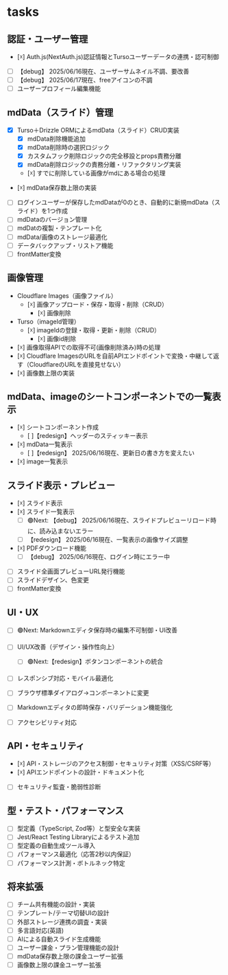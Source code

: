 # tasks

## 認証・ユーザー管理
- [☓] Auth.js(NextAuth.js)認証情報とTursoユーザーデータの連携・認可制御
- [ ] 【debug】 2025/06/16現在、ユーザーサムネイル不調、要改善
- [ ] 【debug】 2025/06/17現在、freeアイコンの不調
- [ ] ユーザープロフィール編集機能

## mdData（スライド）管理
- [x] Turso＋Drizzle ORMによるmdData（スライド）CRUD実装
  - [x] mdData削除機能追加
  - [x] mdData削除時の選択ロジック
  - [x] カスタムフック削除ロジックの完全移設とprops責務分離
  - [x] mdData削除ロジックの責務分離・リファクタリング実装
  - [☓] すでに削除している画像がmdにある場合の処理
- [☓] mdData保存数上限の実装
- [ ] ログインユーザーが保存したmdDataが0のとき、自動的に新規mdData（スライド）を1つ作成
- [ ] mdDataのバージョン管理
- [ ] mdDatの複製・テンプレート化
- [ ] mdData/画像のストレージ最適化
- [ ] データバックアップ・リストア機能
- [ ] frontMatter変換

## 画像管理
- Cloudflare Images（画像ファイル）
  - [☓] 画像アップロード・保存・取得・削除（CRUD）
    - [☓] 画像削除
- Turso（imageId管理）
  - [☓] imageIdの登録・取得・更新・削除（CRUD）
    - [☓] 画像id削除
- [☓] 画像取得APIでの取得不可(画像削除済み)時の処理
- [☓] Cloudflare ImagesのURLを自前APIエンドポイントで変換・中継して返す（CloudflareのURLを直接見せない）
- [☓] 画像数上限の実装

## mdData、imageのシートコンポーネントでの一覧表示
- [☓] シートコンポーネント作成
  - [ ]【redesign】ヘッダーのスティッキー表示
- [☓] mdData一覧表示
  - [ ]【redesign】 2025/06/16現在、更新日の書き方を変えたい
- [☓] image一覧表示

## スライド表示・プレビュー
- [☓] スライド表示
- [☓] スライド一覧表示
  - [ ] 🟢Next: 【debug】 2025/06/16現在、スライドプレビューリロード時に、読み込まないエラー
  - [ ] 【redesign】 2025/06/16現在、一覧表示の画像サイズ調整
- [☓] PDFダウンロード機能
  - [ ] 【debug】 2025/06/16現在、ログイン時にエラー中
- [ ] スライド全画面プレビューURL発行機能
- [ ] スライドデザイン、色変更
- [ ] frontMatter変換

## UI・UX
- [ ] 🟢Next: Markdownエディタ保存時の編集不可制御・UI改善
- [ ] UI/UX改善（デザイン・操作性向上）

  - [ ] 🟢Next:【redesign】ボタンコンポーネントの統合

- [ ] レスポンシブ対応・モバイル最適化
- [ ] ブラウザ標準ダイアログ→コンポーネントに変更
- [ ] Markdownエディタの即時保存・バリデーション機能強化
- [ ] アクセシビリティ対応

## API・セキュリティ
- [☓] API・ストレージのアクセス制御・セキュリティ対策（XSS/CSRF等）
- [☓] APIエンドポイントの設計・ドキュメント化
- [ ] セキュリティ監査・脆弱性診断

## 型・テスト・パフォーマンス
- [ ] 型定義（TypeScript, Zod等）と型安全な実装
- [ ] Jest/React Testing Libraryによるテスト追加
- [ ] 型定義の自動生成ツール導入
- [ ] パフォーマンス最適化（応答2秒以内保証）
- [ ] パフォーマンス計測・ボトルネック特定

## 将来拡張
- [ ] チーム共有機能の設計・実装
- [ ] テンプレート/テーマ切替UIの設計
- [ ] 外部ストレージ連携の調査・実装
- [ ] 多言語対応(英語)
- [ ] AIによる自動スライド生成機能
- [ ] ユーザー課金・プラン管理機能の設計
- [ ] mdData保存数上限の課金ユーザー拡張
- [ ] 画像数上限の課金ユーザー拡張